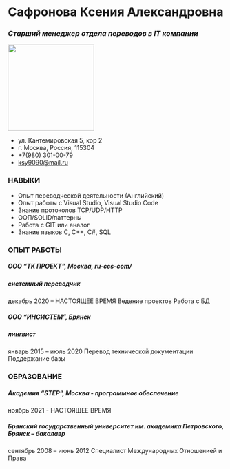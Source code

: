 # Сафронова Ксения Александровна
### _Старший менеджер отдела переводов в IT компании_
<img src="[http://url.to/image.png](https://github.com/STALKSA/AboutMe/assets/109988277/36f630c0-48a8-45b3-9543-e070efc8ea83)" width="200" height="200">



* ул. Кантемировская 5, кор 2
* г. Москва, Россия, 115304
* +7(980) 301-00-79
* ksy9090@mail.ru

### НАВЫКИ

* Опыт переводческой деятельности (Английский)
* Опыт работы с Visual Studio,  Visual Studio Code
* Знание протоколов TCP/UDP/HTTP
* ООП/SOLID/паттерны
* Работа с GIT или аналог
* Знание языков С, С++, C#, SQL

### ОПЫТ РАБОТЫ
##### ООО “ТК ПРОЕКТ”, Москва, ru-ccs-com/
##### _системный переводчик_
декабрь 2020 – НАСТОЯЩЕЕ ВРЕМЯ
Ведение проектов
Работа с БД

##### ООО “ИНСИСТЕМ”, Брянск
##### _лингвист_
январь 2015 – июль 2020
Перевод технической документации
Поддержание базы 

### ОБРАЗОВАНИЕ
##### Академия “STEP”, Москва -  программное обеспечение
ноябрь 2021 - НАСТОЯЩЕЕ ВРЕМЯ
##### Брянский государственный университет им. академика Петровского, Брянск – бакалавр
сентябрь 2008 – июнь 2012
Специалист Международных Отношенией и Права

